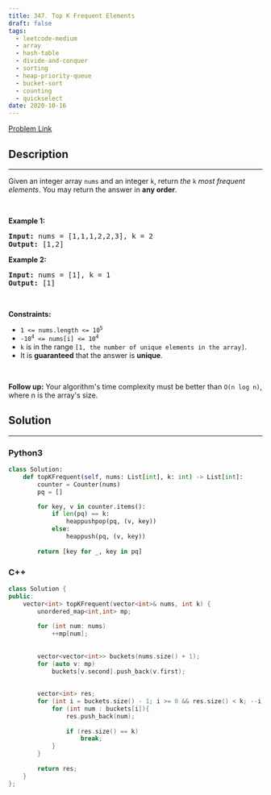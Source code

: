 ```yaml
---
title: 347. Top K Frequent Elements
draft: false
tags: 
  - leetcode-medium
  - array
  - hash-table
  - divide-and-conquer
  - sorting
  - heap-priority-queue
  - bucket-sort
  - counting
  - quickselect
date: 2020-10-16
---
```


[Problem Link](https://leetcode.com/problems/top-k-frequent-elements/)

## Description

---
<p>Given an integer array <code>nums</code> and an integer <code>k</code>, return <em>the</em> <code>k</code> <em>most frequent elements</em>. You may return the answer in <strong>any order</strong>.</p>

<p>&nbsp;</p>
<p><strong class="example">Example 1:</strong></p>
<pre><strong>Input:</strong> nums = [1,1,1,2,2,3], k = 2
<strong>Output:</strong> [1,2]
</pre><p><strong class="example">Example 2:</strong></p>
<pre><strong>Input:</strong> nums = [1], k = 1
<strong>Output:</strong> [1]
</pre>
<p>&nbsp;</p>
<p><strong>Constraints:</strong></p>

<ul>
	<li><code>1 &lt;= nums.length &lt;= 10<sup>5</sup></code></li>
	<li><code>-10<sup>4</sup> &lt;= nums[i] &lt;= 10<sup>4</sup></code></li>
	<li><code>k</code> is in the range <code>[1, the number of unique elements in the array]</code>.</li>
	<li>It is <strong>guaranteed</strong> that the answer is <strong>unique</strong>.</li>
</ul>

<p>&nbsp;</p>
<p><strong>Follow up:</strong> Your algorithm&#39;s time complexity must be better than <code>O(n log n)</code>, where n is the array&#39;s size.</p>


## Solution

---
### Python3
``` py title='top-k-frequent-elements'
class Solution:
    def topKFrequent(self, nums: List[int], k: int) -> List[int]:
        counter = Counter(nums)
        pq = []

        for key, v in counter.items():
            if len(pq) == k:
                heappushpop(pq, (v, key))
            else:
                heappush(pq, (v, key))
        
        return [key for _, key in pq]
```
### C++
``` cpp title='top-k-frequent-elements'
class Solution {
public:
    vector<int> topKFrequent(vector<int>& nums, int k) {
        unordered_map<int,int> mp;
        
        for (int num: nums)
            ++mp[num];
        
        
        vector<vector<int>> buckets(nums.size() + 1); 
        for (auto v: mp)
            buckets[v.second].push_back(v.first);
        
        
        vector<int> res;
        for (int i = buckets.size() - 1; i >= 0 && res.size() < k; --i){
            for (int num : buckets[i]){
                res.push_back(num);
                
                if (res.size() == k)
                    break;
            }
        }
        
        return res;
    }
};
```

